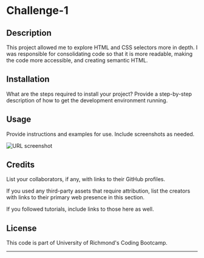 # Challenge-1

## Description

This project allowed me to explore HTML and CSS selectors more in depth. I was responsible for consolidating code so that it is more readable, making the code more accessible, and creating semantic HTML. 


## Installation

What are the steps required to install your project? Provide a step-by-step description of how to get the development environment running.

## Usage

Provide instructions and examples for use. Include screenshots as needed.
   
   ![URL screenshot](assets/images/digital-marketing-meeting.png)
  

## Credits

List your collaborators, if any, with links to their GitHub profiles.

If you used any third-party assets that require attribution, list the creators with links to their primary web presence in this section.

If you followed tutorials, include links to those here as well.

## License

This code is part of University of Richmond's Coding Bootcamp.

---


